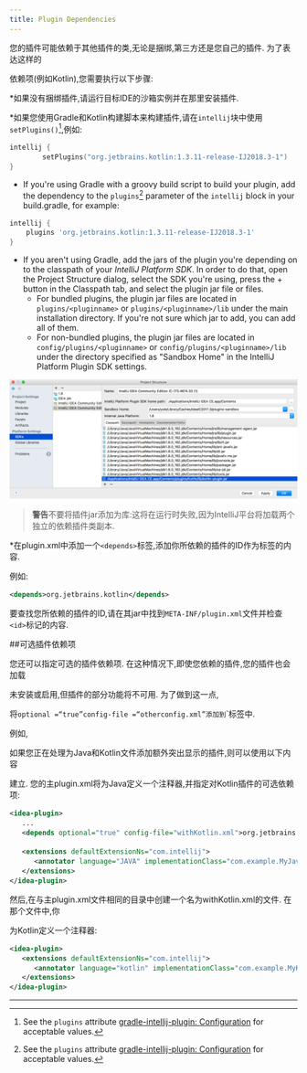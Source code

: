 ```yaml
---
title: Plugin Dependencies
---
```


您的插件可能依赖于其他插件的类,无论是捆绑,第三方还是您自己的插件.
为了表达这样的

依赖项(例如Kotlin),您需要执行以下步骤:

*如果没有捆绑插件,请运行目标IDE的沙箱实例并在那里安装插件.

*如果您使用Gradle和Kotlin构建脚本来构建插件,请在`intellij`块中使用`setPlugins()`[^ gradleplugin],例如:


```kotlin
intellij {
        setPlugins("org.jetbrains.kotlin:1.3.11-release-IJ2018.3-1")
}
```
* If you're using Gradle with a groovy build script to build your plugin,  add the dependency to the `plugins`[^gradleplugin] parameter of the `intellij` block in your build.gradle, for example:

```groovy
intellij {
    plugins 'org.jetbrains.kotlin:1.3.11-release-IJ2018.3-1'
}
```
* If you aren't using Gradle, add the jars of the plugin you're depending on to the classpath of your *IntelliJ Platform SDK*.
  In order to do that, open the Project Structure dialog, select the SDK you're using, press the + button in the Classpath tab, and
  select the plugin jar file or files.
    * For bundled plugins, the plugin jar files are located in `plugins/<pluginname>` or `plugins/<pluginname>/lib` under the main installation directory.
      If you're not sure which jar to add, you can add all of them.
    * For non-bundled plugins, the plugin jar files are located in `config/plugins/<pluginname>` or `config/plugins/<pluginname>/lib` under the directory specified as "Sandbox Home" in the IntelliJ Platform Plugin SDK settings.

![将插件添加到类路径](img/add_plugin_dependency.png)


> **警告**不要将插件jar添加为库:这将在运行时失败,因为IntelliJ平台将加载两个独立的依赖插件类副本.


*在plugin.xml中添加一个`<depends>`标签,添加你所依赖的插件的ID作为标签的内容.

例如:


```xml
<depends>org.jetbrains.kotlin</depends>
```

要查找您所依赖的插件的ID,请在其jar中找到`META-INF/plugin.xml`文件并检查`<id>`标记的内容.


##可选插件依赖项


您还可以指定可选的插件依赖项.
在这种情况下,即使您依赖的插件,您的插件也会加载

未安装或启用,但插件的部分功能将不可用.
为了做到这一点,

将`optional =“true”config-file =“otherconfig.xml”添加到`<depends>`标签中.


例如,

如果您正在处理为Java和Kotlin文件添加额外突出显示的插件,则可以使用以下内容

建立.
您的主plugin.xml将为Java定义一个注释器,并指定对Kotlin插件的可选依赖项:


```xml
<idea-plugin>
   ...
   <depends optional="true" config-file="withKotlin.xml">org.jetbrains.kotlin</depends>

   <extensions defaultExtensionNs="com.intellij">
      <annotator language="JAVA" implementationClass="com.example.MyJavaAnnotator"/>
   </extensions>
</idea-plugin>
```

然后,在与主plugin.xml文件相同的目录中创建一个名为withKotlin.xml的文件.
在那个文件中,你

为Kotlin定义一个注释器:


```xml
<idea-plugin>
   <extensions defaultExtensionNs="com.intellij">
      <annotator language="kotlin" implementationClass="com.example.MyKotlinAnnotator"/>
   </extensions>
</idea-plugin>
```

---
[^gradleplugin]: See the `plugins` attribute [gradle-intellij-plugin: Configuration](https://github.com/JetBrains/gradle-intellij-plugin#configuration) for acceptable values.


